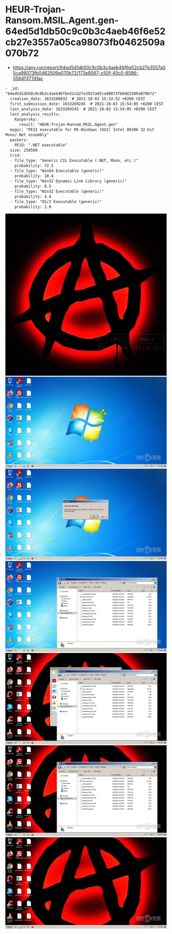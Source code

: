 # HEUR-Trojan-Ransom.MSIL.Agent.gen-64ed5d1db50c9c0b3c4aeb46f6e52cb27e3557a05ca98073fb0462509a070b72

- https://any.run/report/64ed5d1db50c9c0b3c4aeb46f6e52cb27e3557a05ca98073fb0462509a070b72/173e8567-c50f-45c0-8586-0564f377d1ac

```
- _id: "64ed5d1db50c9c0b3c4aeb46f6e52cb27e3557a05ca98073fb0462509a070b72"
  creation_date: 1633268032  # 2021-10-03 15:33:52 +0200 CEST
  first_submission_date: 1633269245  # 2021-10-03 15:54:05 +0200 CEST
  last_analysis_date: 1633269245  # 2021-10-03 15:54:05 +0200 CEST
  last_analysis_results: 
    Kaspersky: 
      result: "HEUR:Trojan-Ransom.MSIL.Agent.gen"
  magic: "PE32 executable for MS Windows (GUI) Intel 80386 32-bit Mono/.Net assembly"
  packers: 
    PEiD: ".NET executable"
  size: 258560
  trid: 
  - file_type: "Generic CIL Executable (.NET, Mono, etc.)"
    probability: 72.5
  - file_type: "Win64 Executable (generic)"
    probability: 10.4
  - file_type: "Win32 Dynamic Link Library (generic)"
    probability: 6.5
  - file_type: "Win32 Executable (generic)"
    probability: 4.4
  - file_type: "OS/2 Executable (generic)"
    probability: 2.0
```

![jh6goz62v.jpg](jh6goz62v.jpg)
![173e8567-c50f-45c0-8586-0564f377d1ac-1.jpeg](173e8567-c50f-45c0-8586-0564f377d1ac-1.jpeg)
![173e8567-c50f-45c0-8586-0564f377d1ac-2.jpeg](173e8567-c50f-45c0-8586-0564f377d1ac-2.jpeg)
![173e8567-c50f-45c0-8586-0564f377d1ac-9.jpeg](173e8567-c50f-45c0-8586-0564f377d1ac-9.jpeg)
![173e8567-c50f-45c0-8586-0564f377d1ac-10.jpeg](173e8567-c50f-45c0-8586-0564f377d1ac-10.jpeg)
![173e8567-c50f-45c0-8586-0564f377d1ac-12.jpeg](173e8567-c50f-45c0-8586-0564f377d1ac-12.jpeg)
![173e8567-c50f-45c0-8586-0564f377d1ac-13.jpeg](173e8567-c50f-45c0-8586-0564f377d1ac-13.jpeg)
